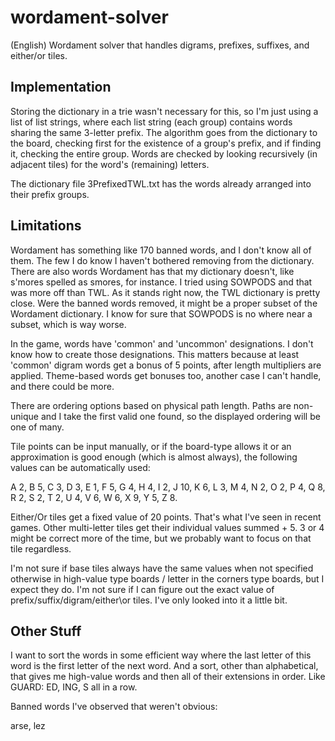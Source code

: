 wordament-solver
================

(English) Wordament solver that handles digrams, prefixes, suffixes, and either/or tiles.

Implementation
--------------

Storing the dictionary in a trie wasn't necessary for this, so I'm just using a list of list strings, where each list string (each group) contains words sharing the same 3-letter prefix. The algorithm goes from the dictionary to the board, checking first for the existence of a group's prefix, and if finding it, checking the entire group. Words are checked by looking recursively (in adjacent tiles) for the word's (remaining) letters.

The dictionary file 3PrefixedTWL.txt has the words already arranged into their prefix groups.

Limitations
-----------

Wordament has something like 170 banned words, and I don't know all of them. The few I do know I haven't bothered removing from the dictionary. There are also words Wordament has that my dictionary doesn't, like s'mores spelled as smores, for instance. I tried using SOWPODS and that was more off than TWL. As it stands right now, the TWL dictionary is pretty close. Were the banned words removed, it might be a proper subset of the Wordament dictionary. I know for sure that SOWPODS is no where near a subset, which is way worse.

In the game, words have 'common' and 'uncommon' designations. I don't know how to create those designations. This matters because at least 'common' digram words get a bonus of 5 points, after length multipliers are applied. Theme-based words get bonuses too, another case I can't handle, and there could be more.

There are ordering options based on physical path length. Paths are non-unique and I take the first valid one found, so the displayed ordering will be one of many.

Tile points can be input manually, or if the board-type allows it or an approximation is good enough (which is almost always), the following values can be automatically used:

A 2, B 5, C 3, D 3, E 1, F 5, G 4, H 4, I 2, J 10, K 6, L 3, M 4, N 2, O 2, P 4, Q 8, R 2, S 2, T 2, U 4, V 6, W 6, X 9, Y 5, Z 8.

Either/Or tiles get a fixed value of 20 points. That's what I've seen in recent games.
Other multi-letter tiles get their individual values summed + 5. 3 or 4 might be correct more of the time, but we probably want to focus on that tile regardless.
 

I'm not sure if base tiles always have the same values when not specified otherwise in high-value type boards / letter in the corners type boards, but I expect they do. I'm not sure if I can figure out the exact value of prefix/suffix/digram/either\or tiles. I've only looked into it a little bit.

Other Stuff
-----------

I want to sort the words in some efficient way where the last letter of this word is the first letter of the next word. And a sort, other than alphabetical, that gives me high-value words and then all of their extensions in order. Like GUARD: ED, ING, S all in a row.

Banned words I've observed that weren't obvious:

arse, lez

